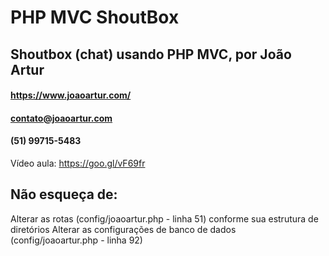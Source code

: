 # PHP MVC ShoutBox

## Shoutbox (chat) usando PHP MVC, por João Artur
#### https://www.joaoartur.com/
#### contato@joaoartur.com
#### (51) 99715-5483

Vídeo aula: https://goo.gl/vF69fr


## Não esqueça de:
Alterar as rotas (config/joaoartur.php - linha 51) conforme sua estrutura de diretórios
Alterar as configurações de banco de dados (config/joaoartur.php - linha 92)